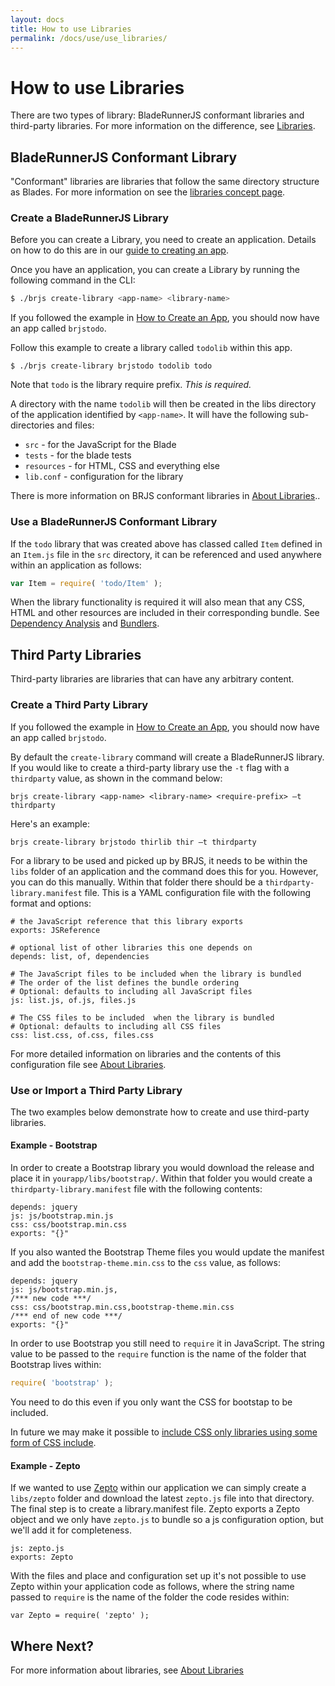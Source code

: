 ```yaml
---
layout: docs
title: How to use Libraries
permalink: /docs/use/use_libraries/
---
```


# How to use Libraries

There are two types of library: BladeRunnerJS conformant libraries and third-party libraries. For more information on the difference, see [Libraries](/docs/concepts/libraries/).

## BladeRunnerJS Conformant Library

"Conformant" libraries are libraries that follow the same directory structure as Blades. For more information on see the [libraries concept page](/docs/concepts/libraries/).

### Create a BladeRunnerJS Library

Before you can create a Library, you need to create an application. Details on how to do this are in our [guide to creating an app](/docs/use/create_app/).

Once you have an application, you can create a Library by running the following command in the CLI:

```bash
$ ./brjs create-library <app-name> <library-name>
```

If you followed the example in [How to Create an App](/docs/use/create_app/), you should now have an app called `brjstodo`.

Follow this example to create a library called `todolib` within this app.

```
$ ./brjs create-library brjstodo todolib todo
```

Note that `todo` is the library require prefix. *This is required.*

A directory with the name `todolib` will then be created in the libs directory of the application identified by `<app-name>`. It will have the following sub-directories and files:

- `src` - for the JavaScript for the Blade
- `tests` - for the blade tests
- `resources` - for HTML, CSS and everything else
- `lib.conf` - configuration for the library

There is more information on BRJS conformant libraries in [About Libraries](/docs/concepts/libraries/)..

### Use a BladeRunnerJS Conformant Library

If the `todo` library that was created above has classed called `Item` defined in an `Item.js` file in the `src` directory, it can be referenced and used anywhere within an application as follows:

```js
var Item = require( 'todo/Item' );
```

When the library functionality is required it will also mean that any CSS, HTML and other resources are included in their corresponding bundle. See [Dependency Analysis](/docs/concepts/dependency_analysis/) and [Bundlers](/docs/concepts/bundlers/).

## Third Party Libraries

Third-party libraries are libraries that can have any arbitrary content.

### Create a Third Party Library

If you followed the example in [How to Create an App](/docs/use/create_app/), you should now have an app called `brjstodo`.

By default the `create-library` command will create a BladeRunnerJS library. If you would like to create a third-party library use the `-t` flag with a `thirdparty` value, as shown in the command below:

```
brjs create-library <app-name> <library-name> <require-prefix> –t thirdparty
```

Here's an example:

```
brjs create-library brjstodo thirlib thir –t thirdparty
```

For a library to be used and picked up by BRJS, it needs to be within the `libs` folder of an application and the command does this for you. However, you can do this manually. Within that folder there should be a `thirdparty-library.manifest` file. This is a YAML configuration file with the following format and options:

```
# the JavaScript reference that this library exports
exports: JSReference

# optional list of other libraries this one depends on
depends: list, of, dependencies

# The JavaScript files to be included when the library is bundled
# The order of the list defines the bundle ordering
# Optional: defaults to including all JavaScript files
js: list.js, of.js, files.js

# The CSS files to be included  when the library is bundled
# Optional: defaults to including all CSS files
css: list.css, of.css, files.css
```

For more detailed information on libraries and the contents of this configuration file see [About Libraries](/docs/concepts/libraries/).

### Use or Import a Third Party Library

The two examples below demonstrate how to create and use third-party libraries.

#### Example - Bootstrap

In order to create a Bootstrap library you would download the release and place it in `yourapp/libs/bootstrap/`. Within that folder you would create a `thirdparty-library.manifest` file with the following contents:

```
depends: jquery
js: js/bootstrap.min.js
css: css/bootstrap.min.css
exports: "{}"
```

If you also wanted the Bootstrap Theme files you would update the manifest and add the `bootstrap-theme.min.css` to the `css` value, as follows:

```
depends: jquery
js: js/bootstrap.min.js,
/*** new code ***/
css: css/bootstrap.min.css,bootstrap-theme.min.css
/*** end of new code ***/
exports: "{}"
```

In order to use Bootstrap you still need to `require` it in JavaScript. The string value to be passed to the `require` function is the name of the folder that Bootstrap lives within:

```js
require( 'bootstrap' );
```

You need to do this even if you only want the CSS for bootstap to be included.

<div class="alert alert-info github">
  <p>In future we may make it possible to <a href="https://github.com/BladeRunnerJS/brjs/issues/767">include CSS only libraries using some form of CSS include</a>.</p>
</div>

#### Example - Zepto

If we wanted to use [Zepto](http://zeptojs.com/) within our application we can simply create a `libs/zepto` folder and download the latest `zepto.js` file into that directory. The final step is to create a library.manifest file. Zepto exports a Zepto object and we only have `zepto.js` to bundle so a js configuration option, but we'll add it for completeness.

```
js: zepto.js
exports: Zepto
```

With the files and place and configuration set up it's not possible to use Zepto within your application code as follows, where the string name passed to `require` is the name of the folder the code resides within:

```
var Zepto = require( 'zepto' );
```

## Where Next?

For more information about libraries, see [About Libraries](/docs/concepts/libraries/)

